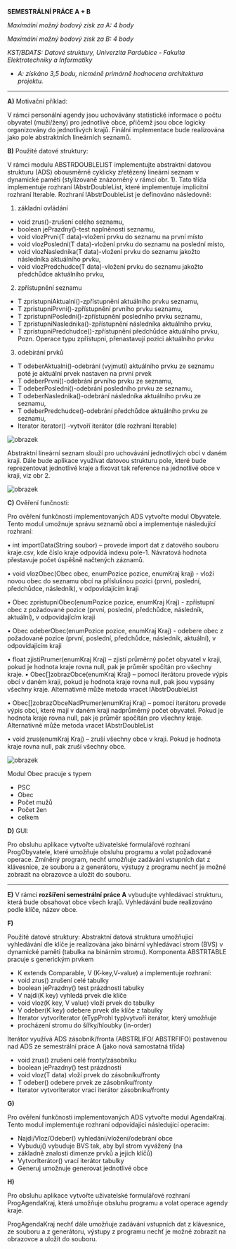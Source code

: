 **SEMESTRÁLNÍ PRÁCE A + B**

_Maximální možný bodový zisk za A: 4 body_ 

_Maximální možný bodový zisk za B: 4 body_ 

_KST/BDATS: Datové struktury, Univerzita Pardubice - Fakulta Elektrotechniky a Informatiky_

- _A: získáno 3,5 bodu, nicméně primárně hodnocena architektura projektu._

____

**A)** Motivační příklad:

V rámci personální agendy jsou uchovávány statistické informace o počtu obyvatel
(muži/ženy) pro jednotlivé obce, přičemž jsou obce logicky organizovány do jednotlivých
krajů. Finální implementace bude realizována jako pole abstraktních lineárních seznamů.

**B)** Použité datové struktury:

V rámci modulu ABSTRDOUBLELIST implementujte abstraktní datovou strukturu (ADS)
obousměrně cyklicky zřetězený lineární seznam v dynamické paměti (stylizovaně
znázorněný v rámci obr. 1). Tato třída implementuje rozhraní IAbstrDoubleList,
které implementuje implicitní rozhraní Iterable. Rozhraní IAbstrDoubleList je
definováno následovně:

1) základní ovládání
- void zrus()-zrušení celého seznamu,
- boolean jePrazdny()-test naplněnosti seznamu,
- void vlozPrvni(T data)-vložení prvku do seznamu na první místo
- void vlozPosledni(T data)-vložení prvku do seznamu na poslední místo,
- void vlozNaslednika(T data)-vložení prvku do seznamu jakožto následníka
aktuálního prvku,
- void vlozPredchudce(T data)-vložení prvku do seznamu jakožto předchůdce
aktuálního prvku,

2) zpřístupnění seznamu
- T zpristupniAktualni()-zpřístupnění aktuálního prvku seznamu,
- T zpristupniPrvni()-zpřístupnění prvního prvku seznamu,
- T zpristupniPosledni()-zpřístupnění posledního prvku seznamu,
- T zpristupniNaslednika()-zpřístupnění následníka aktuálního prvku,
- T zpristupniPredchudce()-zpřístupnění předchůdce aktuálního prvku,
Pozn. Operace typu zpřístupni, přenastavují pozici aktuálního prvku

3) odebírání prvků
- T odeberAktualni()-odebrání (vyjmutí) aktuálního prvku ze seznamu poté je
aktuální prvek nastaven na první prvek
- T odeberPrvni()-odebrání prvního prvku ze seznamu,
- T odeberPosledni()-odebrání posledního prvku ze seznamu,
- T odeberNaslednika()-odebrání následníka aktuálního prvku ze seznamu,
- T odeberPredchudce()-odebrání předchůdce aktuálního prvku ze seznamu,
- Iterator<T> iterator() -vytvoří iterátor (dle rozhraní Iterable)


![obrazek](https://github.com/user-attachments/assets/0cbc4e7f-ac53-4532-a7b8-52b027828316)

Abstraktní lineární seznam slouží pro uchovávání jednotlivých obcí v daném kraji. Dále
bude aplikace využívat datovou strukturu pole, které bude reprezentovat jednotlivé kraje a
fixovat tak reference na jednotlivé obce v kraji, viz obr 2.

![obrazek](https://github.com/user-attachments/assets/9c310ae8-131b-455d-92e7-772ff43eb8c2)

**C)** Ověření funčnosti:

Pro ověření funkčnosti implementovaných ADS vytvořte modul Obyvatele. Tento modul
umožnuje správu seznamů obcí a implementuje následující rozhraní:


• int importData(String soubor) – provede import dat z datového souboru
kraje.csv, kde číslo kraje odpovídá indexu pole-1. Návratová hodnota přestavuje počet
úspěšně načtených záznamů.


• void vlozObec(Obec obec, enumPozice pozice, enumKraj kraj) -
vloží novou obec do seznamu obcí na příslušnou pozici (první, poslední, předchůdce,
následník), v odpovídajícím kraji

• Obec zpristupniObec(enumPozice pozice, enumKraj Kraj) -
zpřístupní obec z požadované pozice (první, poslední, předchůdce, následník, aktuální),
v odpovídajícím kraji

• Obec odeberObec(enumPozice pozice, enumKraj Kraj) - odebere
obec z požadované pozice (první, poslední, předchůdce, následník, aktuální),
v odpovídajícím kraji

• float zjistiPrumer(enumKraj Kraj) – zjistí průměrný počet obyvatel
v kraji, pokud je hodnota kraje rovna null, pak je průměr spočítán pro všechny kraje.
• Obec[]zobrazObce(enumKraj Kraj) – pomocí iterátoru provede výpis obcí
v daném kraji, pokud je hodnota kraje rovna null, pak jsou vypsány všechny kraje.
Alternativně může metoda vracet IAbstrDoubleList

• Obec[]zobrazObceNadPrumer(enumKraj Kraj) – pomocí iterátoru provede
výpis obcí, které mají v daném kraji nadprůměrný počet obyvatel. Pokud je hodnota kraje
rovna null, pak je průměr spočítán pro všechny kraje. Alternativně může metoda vracet
IAbstrDoubleList

• void zrus(enumKraj Kraj) – zruší všechny obce v kraji. Pokud je hodnota
kraje rovna null, pak zruší všechny obce.

![obrazek](https://github.com/user-attachments/assets/8504e73c-01a1-43e6-9127-3d9a6c5bcabb)

Modul Obec pracuje s typem
  - PSC
  - Obec
  - Počet mužů
  - Počet žen
  - celkem

**D)** GUI:

Pro obsluhu aplikace vytvořte uživatelské formulářové rozhraní ProgObyvatele, které
umožňuje obsluhu programu a volat požadované operace.
Zmíněný program, nechť umožňuje zadávání vstupních dat z klávesnice, ze souboru a
z generátoru, výstupy z programu nechť je možné zobrazit na obrazovce a uložit do souboru.

___
**E)** 
V rámci **rozšíření semestrální práce A** vybudujte vyhledávací strukturu, která bude
obsahovat obce všech krajů. Vyhledávání bude realizováno podle klíče, název obce.

**F)**

Použité datové struktury:
Abstraktní datová struktura umožňující vyhledávání dle klíče je realizována jako binární
vyhledávací strom (BVS) v dynamické paměti (tabulka na binárním stromu).
Komponenta ABSTRTABLE pracuje s generickým prvkem
 - K extends Comparable<K>, V (K-key,V-value) a implementuje rozhraní:
 - void zrus() zrušení celé tabulky
 - boolean jePrazdny() test prázdnosti tabulky
 - V najdi(K key) vyhledá prvek dle klíče
 - void vloz(K key, V value) vloží prvek do tabulky
 - V odeber(K key) odebere prvek dle klíče z tabulky
 - Iterator vytvorIterator (eTypProhl typ)vytvoří iterátor, který umožňuje
 - procházení stromu do šířky/hloubky (in-order)


Iterátor využívá ADS zásobník/fronta (ABSTRLIFO/ ABSTRFIFO) postavenou nad ADS
ze semestrální práce A (jako nová samostatná třída)
 - void zrus() zrušení celé fronty/zásobníku
 - boolean jePrazdny() test prázdnosti
 - void vloz(T data) vloží prvek do zásobníku/fronty
 - T odeber() odebere prvek ze zásobníku/fronty
 - Iterator vytvorIterator vrací iterátor zásobníku/fronty

**G)**

Pro ověření funkčnosti implementovaných ADS vytvořte modul AgendaKraj. Tento
modul implementuje rozhraní odpovídající následující operacím:
 - Najdi/Vloz/Odeber() vyhledání/vložení/odebrání obce
 - Vybuduj() vybuduje BVS tak, aby byl strom vyvážený (na
 - základně znalosti dimenze prvků a jejich klíčů)
 - VytvorIterátor() vrací iterátor tabulky
 - Generuj umožnuje generovat jednotlivé obce

**H)**

Pro obsluhu aplikace vytvořte uživatelské formulářové rozhraní ProgAgendaKraj, která
umožňuje obsluhu programu a volat operace agendy kraje.

ProgAgendaKraj nechť dále umožňuje zadávání vstupních dat z klávesnice, ze souboru a
z generátoru, výstupy z programu nechť je možné zobrazit na obrazovce a uložit do souboru.
